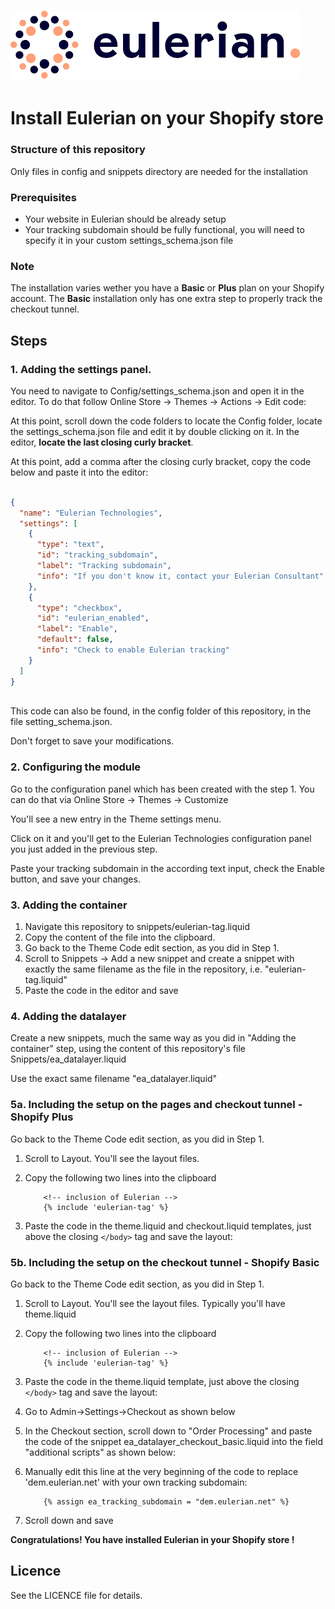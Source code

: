# ![Eulerian logo](/img/eulerian_logo.png) 
# Install Eulerian on your Shopify store
### Structure of this repository
Only files in config and snippets directory are needed for the installation
### Prerequisites
* Your website in Eulerian should be already setup
* Your tracking subdomain should be fully functional, you will need to specify it in your custom settings_schema.json file
### Note
The installation varies wether you have a **Basic** or **Plus** plan on your Shopify account. The **Basic** installation only has one extra step to properly track the checkout tunnel.
## Steps
### 1. Adding the settings panel. 
You need to navigate to Config/settings_schema.json and open it in the editor. To do that follow Online Store -> Themes -> Actions -> Edit code:

At this point, scroll down the code folders to locate the Config folder, locate the settings_schema.json file and edit it by double clicking on it.
In the editor, **locate the last closing curly bracket**. 

At this point, add a comma after the closing curly bracket, copy the code below and paste it into the editor:

  ```json

  {
    "name": "Eulerian Technologies",
    "settings": [
      {
        "type": "text",
        "id": "tracking_subdomain",
        "label": "Tracking subdomain",
        "info": "If you don't know it, contact your Eulerian Consultant"
      },
      {
        "type": "checkbox",
        "id": "eulerian_enabled",
        "label": "Enable",
        "default": false,
        "info": "Check to enable Eulerian tracking"
      }
    ]
  }
	
  ```
This code can also be found, in the config folder of this repository, in the file setting_schema.json. 

Don't forget to save your modifications.

### 2. Configuring the module
Go to the configuration panel which has been created with the step 1. You can do that via Online Store -> Themes -> Customize

You'll see a new entry in the Theme settings menu.

Click on it and you'll get to the Eulerian Technologies configuration panel you just added in the previous step.

Paste your tracking subdomain in the according text input, check the Enable button, and save your changes.

### 3. Adding the container
1. Navigate this repository to snippets/eulerian-tag.liquid 
2. Copy the content of the file into the clipboard.
3. Go back to the Theme Code edit section, as you did in Step 1. 
4. Scroll to Snippets -> Add a new snippet and create a snippet with exactly the same filename as the file  in the repository, i.e. "eulerian-tag.liquid" 
5. Paste the code in the editor and save
	
### 4. Adding the datalayer
Create a new snippets, much the same way as you did in "Adding the container" step, using the content of this repository's file Snippets/ea_datalayer.liquid

Use the exact same filename "ea_datalayer.liquid"
### 5a. Including the setup on the pages and checkout tunnel - Shopify **Plus**
Go back to the Theme Code edit section, as you did in Step 1.
1. Scroll to Layout. You'll see the layout files.
2. Copy the following two lines into the clipboard

	```twig
		<!-- inclusion of Eulerian -->
		{% include 'eulerian-tag' %}  
	```
3. Paste the code in the theme.liquid and checkout.liquid templates, just above the closing ```</body>``` tag and save the layout:

### 5b. Including the setup on the checkout tunnel - Shopify **Basic**
Go back to the Theme Code edit section, as you did in Step 1.
1. Scroll to Layout. You'll see the layout files. Typically you'll have theme.liquid
2. Copy the following two lines into the clipboard

	```twig
		<!-- inclusion of Eulerian -->
		{% include 'eulerian-tag' %}  
	```
3. Paste the code in the theme.liquid template, just above the closing ```</body>``` tag and save the layout:

4. Go to Admin->Settings->Checkout as shown below
	
5. In the Checkout section, scroll down to "Order Processing" and paste the code of the snippet ea_datalayer_checkout_basic.liquid into the field "additional scripts" as shown below:

6. Manually edit this line at the very beginning of the code to replace 'dem.eulerian.net' with your own tracking subdomain:

	```twig
		{% assign ea_tracking_subdomain = "dem.eulerian.net" %}
	```
7. Scroll down and save

**Congratulations! You have installed Eulerian in your Shopify store !**
		
## Licence
See the LICENCE file for details.

